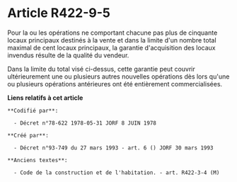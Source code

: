 # Article R422-9-5

Pour la ou les opérations ne comportant chacune pas plus de cinquante locaux principaux destinés à la vente et dans la limite
d'un nombre total maximal de cent locaux principaux, la garantie d'acquisition des locaux invendus résulte de la qualité du
vendeur.

Dans la limite du total visé ci-dessus, cette garantie peut couvrir ultérieurement une ou plusieurs autres nouvelles
opérations dès lors qu'une ou plusieurs opérations antérieures ont été entièrement commercialisées.

**Liens relatifs à cet article**

	**Codifié par**:

	  - Décret n°78-622 1978-05-31 JORF 8 JUIN 1978

	**Créé par**:

	  - Décret n°93-749 du 27 mars 1993 - art. 6 () JORF 30 mars 1993

	**Anciens textes**:

	  - Code de la construction et de l'habitation. - art. R422-3-4 (M)
